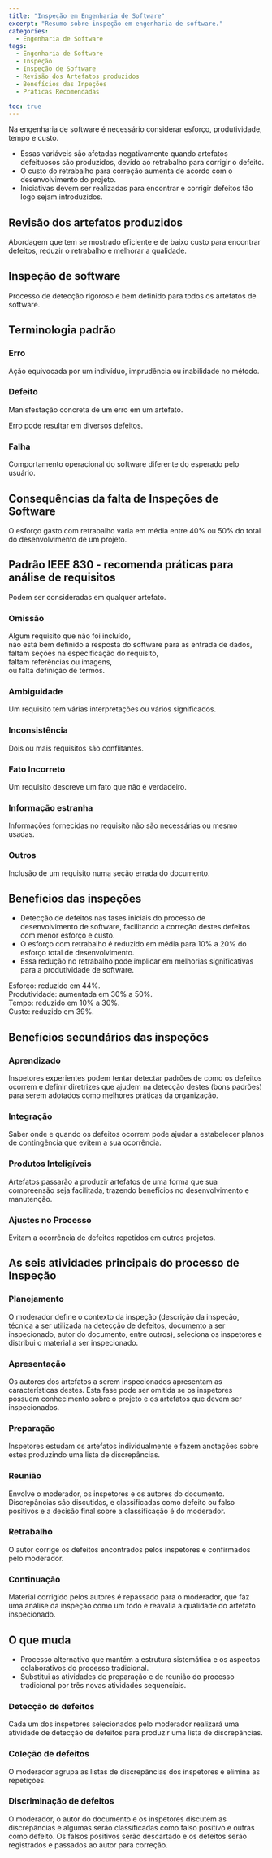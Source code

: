 ```yaml
---
title: "Inspeção em Engenharia de Software"
excerpt: "Resumo sobre inspeção em engenharia de software."
categories:
  - Engenharia de Software
tags:
  - Engenharia de Software
  - Inspeção
  - Inspeção de Software
  - Revisão dos Artefatos produzidos
  - Benefícios das Inpeções
  - Práticas Recomendadas

toc: true
---
```


Na engenharia de software é necessário considerar esforço, produtividade, tempo e custo.

- Essas variáveis são afetadas negativamente quando artefatos defeituosos são produzidos, devido ao retrabalho para corrigir o defeito.
- O custo do retrabalho para correção aumenta de acordo com o desenvolvimento do projeto.
- Iniciativas devem ser realizadas para encontrar e corrigir defeitos tão logo sejam introduzidos.

## Revisão dos artefatos produzidos

Abordagem que tem se mostrado eficiente e de baixo custo para encontrar defeitos, reduzir o retrabalho e melhorar a qualidade.

## Inspeção de software

Processo de detecção rigoroso e bem definido para todos os artefatos de software.

## Terminologia padrão

### Erro

Ação equivocada por um indivíduo, imprudência ou inabilidade no método.

### Defeito

Manisfestação concreta de um erro em um artefato.

Erro pode resultar em diversos defeitos.

### Falha

Comportamento operacional do software diferente do esperado pelo usuário.

## Consequências da falta de Inspeções de Software

O esforço gasto com retrabalho varia em média entre 40% ou 50% do total do desenvolvimento de um projeto.

## Padrão IEEE 830 - recomenda práticas para análise de requisitos

Podem ser consideradas em qualquer artefato.

### Omissão

Algum requisito que não foi incluído,  
não está bem definido a resposta do software para as entrada de dados,  
faltam seções na especificação do requisito,  
faltam referências ou imagens,  
ou falta definição de termos.

### Ambiguidade

Um requisito tem várias interpretações ou vários significados.

### Inconsistência

Dois ou mais requisitos são conflitantes.

### Fato Incorreto

Um requisito descreve um fato que não é verdadeiro.

### Informação estranha

Informações fornecidas no requisito não são necessárias ou mesmo usadas.

### Outros

Inclusão de um requisito numa seção errada do documento.

## Benefícios das inspeções

- Detecção de defeitos nas fases iniciais do processo de desenvolvimento de software, facilitando a correção destes defeitos com menor esforço e custo.
- O esforço com retrabalho é reduzido em média para 10% a 20% do esforço total de desenvolvimento.
- Essa redução no retrabalho pode implicar em melhorias significativas para a produtividade de software.

Esforço: reduzido em 44%.  
Produtividade: aumentada em 30% a 50%.  
Tempo: reduzido em 10% a 30%.  
Custo: reduzido em 39%.

## Benefícios secundários das inspeções

### Aprendizado

Inspetores experientes podem tentar detectar padrões de como os defeitos ocorrem e definir diretrizes que ajudem na detecção destes (bons padrões) para serem adotados como melhores práticas da organização.

### Integração

Saber onde e quando os defeitos ocorrem pode ajudar a estabelecer planos de contingência que evitem a sua ocorrência.

### Produtos Inteligíveis

Artefatos passarão a produzir artefatos de uma forma que sua compreensão seja facilitada, trazendo benefícios no desenvolvimento e manutenção.

### Ajustes no Processo

Evitam a ocorrência de defeitos repetidos em outros projetos.

## As seis atividades principais do processo de Inspeção

### Planejamento

O moderador define o contexto da inspeção (descrição da inspeção, técnica a ser utilizada na detecção de defeitos, documento a ser inspecionado, autor do documento, entre outros), seleciona os inspetores e distribui o material a ser inspecionado.

### Apresentação

Os autores dos artefatos a serem inspecionados apresentam as características destes. Esta fase pode ser omitida se os inspetores possuem conhecimento sobre o projeto e os artefatos que devem ser inspecionados.

### Preparação

Inspetores estudam os artefatos individualmente e fazem anotações sobre estes produzindo uma lista de discrepâncias.

### Reunião

Envolve o moderador, os inspetores e os autores do documento. Discrepâncias são discutidas, e classificadas como defeito ou falso positivos e a decisão final sobre a classificação é do moderador.

### Retrabalho

O autor corrige os defeitos encontrados pelos inspetores e confirmados pelo moderador.

### Continuação

Material corrigido pelos autores é repassado para o moderador, que faz uma análise da inspeção como um todo e reavalia a qualidade do artefato inspecionado.

## O que muda

- Processo alternativo que mantém a estrutura sistemática e os aspectos colaborativos do processo tradicional.
- Substitui as atividades de preparação e de reunião do processo tradicional por três novas atividades sequenciais.

### Detecção de defeitos

Cada um dos inspetores selecionados pelo moderador realizará uma atividade de detecção de defeitos para produzir uma lista de discrepâncias.

### Coleção de defeitos

O moderador agrupa as listas de discrepâncias dos inspetores e elimina as repetições.

### Discriminação de defeitos

O moderador, o autor do documento e os inspetores discutem as discrepâncias e algumas serão classificadas como falso positivo e outras como defeito. Os falsos positivos serão descartado e os defeitos serão registrados e passados ao autor para correção.